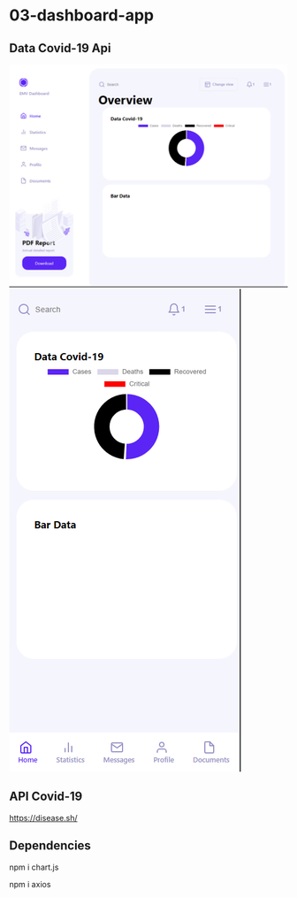 # 03-dashboard-app

## Data Covid-19 Api

![Design preview for the Insure landing page coding challenge](./desing/PreviewDesktop.PNG)
![Design preview for the Insure landing page coding challenge](./desing/PreviewMobile.PNG)

## API Covid-19

https://disease.sh/

## Dependencies
npm i chart.js

npm i axios
